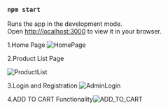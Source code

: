### `npm start`

Runs the app in the development mode.\
Open [http://localhost:3000](http://localhost:3000) to view it in your browser.



1.Home Page 
![HomePage](https://github.com/Ruturajpatil9090/oonzoo_Reactjs/assets/92675697/843041bc-d756-4a9c-b764-b63ce228d9eb)

2.Product List Page

![ProductList](https://github.com/Ruturajpatil9090/oonzoo_Reactjs/assets/92675697/366691b8-4a77-455b-9516-2c5c659bc1a0)

3.Login and Registration 
![AdminLogin](https://github.com/Ruturajpatil9090/oonzoo_Reactjs/assets/92675697/51e8eeef-ddb7-42bf-af5b-3a69d5db6fd8)

4.ADD TO CART Functionality![ADD_TO_CART ](https://github.com/Ruturajpatil9090/oonzoo_Reactjs/assets/92675697/6936851d-ec0e-4074-b616-b55b446ae14b)

